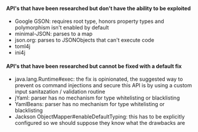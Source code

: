 
#### API's that have been researched but don't have the ability to be exploited

- Google GSON: requires root type, honors property types and polymorphism isn't enabled by default
- minimal-JSON: parses to a map
- json.org: parses to JSONObjects that can't execute code
- toml4j
- ini4j

#### API's that have been researched but cannot be fixed with a default fix

- java.lang.Runtime#exec: the fix is opinionated, the suggested way to prevent os command injections and secure this API is by using a custom input sanitazation / validation routine
- jYaml: parser has no mechanism for type whitelisting or blacklisting
- YamlBeans: parser has no mechanism for type whitelisting or blacklisting
- Jackson ObjectMapper#enableDefaultTyping: this has to be explicitly configured so we should suppose they know what the drawbacks are
